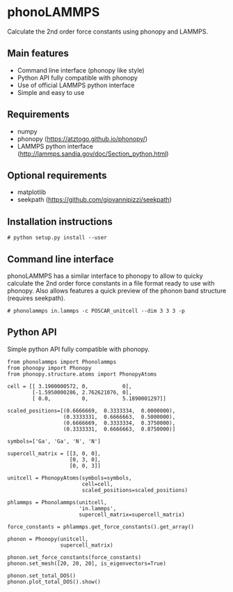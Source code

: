 
phonoLAMMPS
===========
Calculate the 2nd order force constants using phonopy and LAMMPS.

Main features
-------------
- Command line interface (phonopy like style)
- Python API fully compatible with phonopy
- Use of official LAMMPS python interface
- Simple and easy to use

Requirements
------------
- numpy
- phonopy (https://atztogo.github.io/phonopy/)
- LAMMPS python interface (http://lammps.sandia.gov/doc/Section_python.html)

Optional requirements
---------------------
- matplotlib
- seekpath (https://github.com/giovannipizzi/seekpath)


Installation instructions
--------------------------

```
# python setup.py install --user
```

Command line interface
----------------------
phonoLAMMPS has a similar interface to phonopy to allow to quicky
calculate the 2nd order force constants in a file format ready to 
use with phonopy. Also allows features a quick preview of the phonon 
band structure (requires seekpath). 

```
# phonolammps in.lammps -c POSCAR_unitcell --dim 3 3 3 -p
```

Python API 
----------
Simple python API fully compatible with phonopy.

```
from phonolammps import Phonolammps
from phonopy import Phonopy
from phonopy.structure.atoms import PhonopyAtoms

cell = [[ 3.1900000572, 0,           0],
        [-1.5950000286, 2.762621076, 0],
        [ 0.0,          0,           5.1890001297]]

scaled_positions=[(0.6666669,  0.3333334,  0.0000000),
                  (0.3333331,  0.6666663,  0.5000000),
                  (0.6666669,  0.3333334,  0.3750000),
                  (0.3333331,  0.6666663,  0.8750000)]

symbols=['Ga', 'Ga', 'N', 'N']

supercell_matrix = [[3, 0, 0],
                    [0, 3, 0],
                    [0, 0, 3]]

unitcell = PhonopyAtoms(symbols=symbols,
                        cell=cell,
                        scaled_positions=scaled_positions)

phlammps = Phonolammps(unitcell,
                       'in.lammps',
                       supercell_matrix=supercell_matrix)

force_constants = phlammps.get_force_constants().get_array()

phonon = Phonopy(unitcell,
                 supercell_matrix)

phonon.set_force_constants(force_constants)
phonon.set_mesh([20, 20, 20], is_eigenvectors=True)

phonon.set_total_DOS()
phonon.plot_total_DOS().show()
```